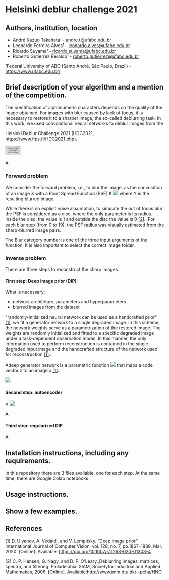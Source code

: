 # Helsinki deblur challenge 2021

## Authors, institution, location

* André Kazuo Takahata¹ - andre.t@ufabc.edu.br
* Leonardo Ferreira Alves¹ - leonardo.alves@ufabc.edu.br
* Ricardo Suyama¹ - ricardo.suyama@ufabc.edu.br
* Roberto Gutierrez Beraldo¹ - roberto.gutierrez@ufabc.edu.br

¹Federal University of ABC (Santo André, São Paulo, Brazil) - https://www.ufabc.edu.br/

## Brief description of your algorithm and a mention of the competition.
The identification of alphanumeric characters depends on the quality of the image obtained. For images with blur caused by lack of focus, it is necessary to restore it to a sharper image, the so-called deblurring task. In this work, we used convolutional neural networks to deblur images from the 


Helsinki Deblur Challenge 2021 (HDC2021, https://www.fips.fi/HDC2021.php).

<img src="focusStep_3_timesR_size_30_sample_0001.jpg" width="48">

A


### Forward problem
We consider the forward problem, i.e., to blur the image, as the convolution of an image X with a Point Spread Function (PSF) K
<img src="https://render.githubusercontent.com/render/math?math=\mathbf{Y}=\mathbf{K}*\mathbf{X},">
where Y is the resulting blurred image.


While there is no explicit noise assumption, to simulate the out of focus blur the PSF is considered as a disc, where the only parameter is its radius. Inside the disc, the value is 1 and outside the disc the value is 0 [[2]](#1).. For each blur step (from 0 to 19), the PSF radius was visually estimated from the sharp-blurred image pairs.

The Blur category number is one of the three input arguments of the function. It is also important to select the correct image folder. 

### Inverse problem 
There are three steps to reconstruct the sharp images.

#### First step: Deep image prior (DIP)

What is necessary:
* network architeture, parameters and hyperparameters. 
* blurred images from the dataset


"randomly-initialized neural network can be used as a handcrafted prior" [[1]](#1).
we fit a generator network to a single degraded image. In this scheme, the network weights serve as a parametrization of the restored image. The weights are randomly initialized and fitted to a specific degraded image under a task-dependent observation model. In this manner, the only information used to perform reconstruction is contained in the single degraded input image and the handcrafted structure of the network used for reconstruction [[1]](#1)..


Adeep generator network is a parametric function <img src="https://render.githubusercontent.com/render/math?math=x = f_{\theta_{DIP}}(z)"> 
that maps a code vector z to an image x [[1]](#1)..


<img src="https://render.githubusercontent.com/render/math?math=\theta^* = \arg\underset{\theta}{\min} E (f_{\theta}(z), x_0) "> 

#### Second step: autoencoder
A
<img src="https://render.githubusercontent.com/render/math?math = f_{\theta \quad ae}(z)">


A

#### Third step: regularized DIP

A


## Installation instructions, including any requirements.
In this repository there are 3 files available, one for each step.
At the same time, there are Google Colab notebooks 


## Usage instructions.



## Show a few examples.





## References
<a id="1">[1]</a> 
D. Ulyanov, A. Vedaldi, and V. Lempitsky.
“Deep image prior” International Journal of Computer Vision, vol. 128, no. 7, pp.1867–1888, Mar. 2020. [Online]. Available: https://doi.org/10.1007/s11263-020-01303-4

<a id="2">[2]</a> 
C.   P.   Hansen,   G.   Nagy,   and   D.   P.   O’Leary.,Deblurring   images:   matrices,   spectra,   and   filtering. Philadelphia:   SIAM,   Societyfor  Industrial  and  Applied  Mathematics,  2006.  [Online].  Available:http://www.imm.dtu.dk/∼pcha/HNO
